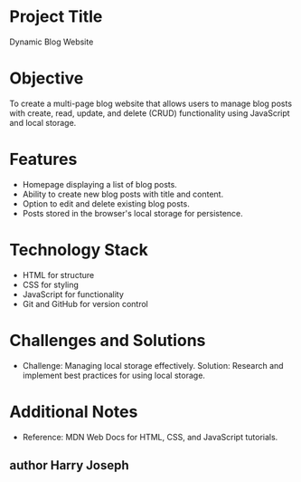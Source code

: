 # Project Title
Dynamic Blog Website

# Objective
To create a multi-page blog website that allows users to manage blog posts with create, read, update, and delete (CRUD) functionality using JavaScript and local storage.

# Features
- Homepage displaying a list of blog posts.
- Ability to create new blog posts with title and content.
- Option to edit and delete existing blog posts.
- Posts stored in the browser's local storage for persistence.

# Technology Stack
- HTML for structure
- CSS for styling
- JavaScript for functionality
- Git and GitHub for version control



# Challenges and Solutions
- Challenge: Managing local storage effectively.
  Solution: Research and implement best practices for using local storage.

# Additional Notes
- Reference: MDN Web Docs for HTML, CSS, and JavaScript tutorials.

## author Harry Joseph